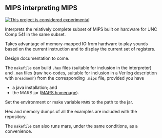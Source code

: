 ## MIPS interpreting MIPS

[![This project is considered experimental](https://img.shields.io/badge/status-experimental-critical.svg)](https://benknoble.github.io/status/experimental/)

Interprets the relatively complete subset of MIPS built on hardware for UNC Comp
541 in the same subset.

Takes advantage of memory-mapped IO from hardware to play sounds based on the
current instruction and to display the current set of registers.

Design documentation to come.

The `makefile` can build `.hex` files (suitable for inclusion in the
interpreter) and `.mem` files (raw hex-codes, suitable for inclusion in a
Verilog description with `$readmemh`) from the corresponding `.mips` file,
provided you have

- a java installation; and
- the MARS jar ([MARS
  homepage](http://courses.missouristate.edu/kenvollmar/mars/index.htm)).

Set the environment or make variable `MARS` to the path to the jar.

Hex and memory dumps of all the examples are included with the repository.

The `makefile` can also runs mars, under the same conditions, as a convenience.
